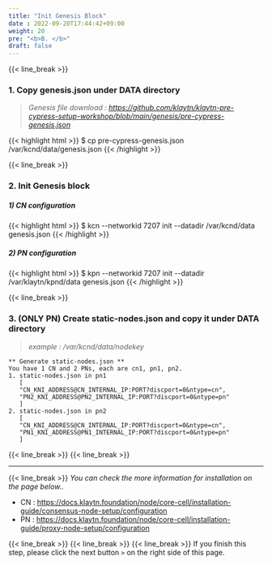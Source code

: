 ```yaml
---
title: "Init Genesis Block"
date : 2022-09-20T17:44:42+09:00
weight: 20
pre: "<b>B. </b>"
draft: false
---
```


{{< line_break >}}
### 1. Copy genesis.json under DATA directory

> *Genesis file download : https://github.com/klaytn/klaytn-pre-cypress-setup-workshop/blob/main/genesis/pre-cypress-genesis.json*

{{< highlight html >}}
$ cp pre-cypress-genesis.json /var/kcnd/data/genesis.json
{{< /highlight >}}


{{< line_break >}}

### 2. Init Genesis block
##### 1) CN configuration
{{< highlight html >}}
$ kcn --networkid 7207 init --datadir /var/kcnd/data genesis.json
{{< /highlight >}}


##### 2) PN configuration
{{< highlight html >}}
$ kpn --networkid 7207 init --datadir /var/klaytn/kpnd/data genesis.json
{{< /highlight >}}

{{< line_break >}}

### 3. (ONLY PN) Create static-nodes.json and copy it under DATA directory
> *example : /var/kcnd/data/nodekey*

```vim
** Generate static-nodes.json **
You have 1 CN and 2 PNs, each are cn1, pn1, pn2.
1. static-nodes.json in pn1
   [
   "CN_KNI_ADDRESS@CN_INTERNAL_IP:PORT?discport=0&ntype=cn",
   "PN2_KNI_ADDRESS@PN2_INTERNAL_IP:PORT?discport=0&ntype=pn"
   ]
2. static-nodes.json in pn2
   [
   "CN_KNI_ADDRESS@CN_INTERNAL_IP:PORT?discport=0&ntype=cn",
   "PN1_KNI_ADDRESS@PN1_INTERNAL_IP:PORT?discport=0&ntype=pn"
   ]
```

{{< line_break >}}
{{< line_break >}}


---
{{< line_break >}}
*You can check the more information for installation on the page below..*
* CN : https://docs.klaytn.foundation/node/core-cell/installation-guide/consensus-node-setup/configuration
* PN : https://docs.klaytn.foundation/node/core-cell/installation-guide/proxy-node-setup/configuration

{{< line_break >}}
{{< line_break >}}
{{< line_break >}}
If you finish this step, please click the next button ```>``` on the right side of this page.